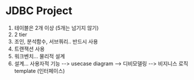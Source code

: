 # JDBC Project 
1. 테이블은 2개 이상 (5개는 넘기지 않기)
2. 2 tier
3. 조인, 분석함수, 서브쿼리.. 반드시 사용
4. 트랜잭션 사용
5. 워크벤치... 물리적 설계
6. 설계... 사용자적 기능 --> usecase diagram --> 디비모델링 --> 비지니스 로직 template (인터페이스)
